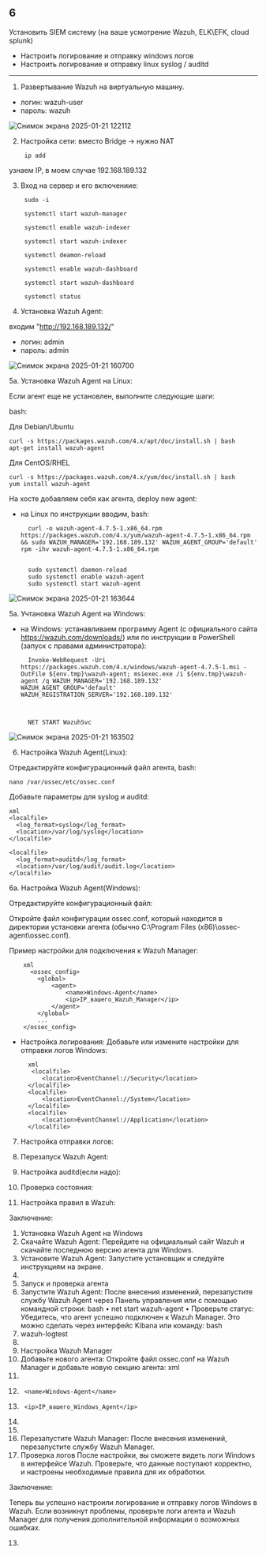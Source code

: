 ## 6

Установить SIEM систему (на ваше усмотрение Wazuh, ELK\EFK, cloud splunk)

- Настроить логирование и отправку windows  логов
- Настроить логирование и отправку linux syslog / auditd 

___

1. Развертывание Wazuh на виртуальную машину. 
- логин: wazuh-user
- пароль: wazuh

![Снимок экрана 2025-01-21 122112](https://github.com/user-attachments/assets/cb2f90c3-0770-42f3-ae67-98fbb11ce642)


2. Настройка сети: вместо Bridge -> нужно NAT

        ip add
    

узнаем IP, в моем случае 192.168.189.132


3. Вход на сервер и его включениие:

        sudo -i

        systemctl start wazuh-manager

        systemctl enable wazuh-indexer

        systemctl start wazuh-indexer

        systemctl deamon-reload

        systemctl enable wazuh-dashboard

        systemctl start wazuh-dashboard

        systemctl status
       
     
4. Установка Wazuh Agent:

входим "http://192.168.189.132/"
- логин: admin
- пароль: admin

![Снимок экрана 2025-01-21 160700](https://github.com/user-attachments/assets/09548e2c-9e47-4682-8f64-8696b237c00d)


5a. Установка Wazuh Agent на Linux:

Если агент еще не установлен, выполните следующие шаги:

bash:

 Для Debian/Ubuntu

 	curl -s https://packages.wazuh.com/4.x/apt/doc/install.sh | bash
	apt-get install wazuh-agent

 Для CentOS/RHEL

 	curl -s https://packages.wazuh.com/4.x/yum/doc/install.sh | bash
	yum install wazuh-agent


На хосте добавляем себя как агента, deploy new agent:

- на Linux по инструкции вводим,   bash:

    
        curl -o wazuh-agent-4.7.5-1.x86_64.rpm https://packages.wazuh.com/4.x/yum/wazuh-agent-4.7.5-1.x86_64.rpm && sudo WAZUH_MANAGER='192.168.189.132' WAZUH_AGENT_GROUP='default' rpm -ihv wazuh-agent-4.7.5-1.x86_64.rpm


        sudo systemctl daemon-reload
        sudo systemctl enable wazuh-agent
        sudo systemctl start wazuh-agent
          
    
![Снимок экрана 2025-01-21 163644](https://github.com/user-attachments/assets/dcdd82d9-b551-4caf-bbdb-792485afc297)


5a. Учтановка Wazuh Agent на Windows:

- на Windows: устанавливаем программу Agent (с официального сайта https://wazuh.com/downloads/) или по инструкции в PowerShell (запуск с правами администратора):

    
        Invoke-WebRequest -Uri https://packages.wazuh.com/4.x/windows/wazuh-agent-4.7.5-1.msi -OutFile ${env.tmp}\wazuh-agent; msiexec.exe /i ${env.tmp}\wazuh-agent /q WAZUH_MANAGER='192.168.189.132' WAZUH_AGENT_GROUP='default' WAZUH_REGISTRATION_SERVER='192.168.189.132'


    
        NET START WazuhSvc

 

![Снимок экрана 2025-01-21 163502](https://github.com/user-attachments/assets/3d973550-3f3b-4e9e-98a1-2bf7cc604822)



6. Настройка Wazuh Agent(Linux):

Отредактируйте конфигурационный файл агента, bash:

	nano /var/ossec/etc/ossec.conf


Добавьте параметры для syslog и auditd:

	xml
	<localfile>
	  <log_format>syslog</log_format>
	  <location>/var/log/syslog</location>
	</localfile>
	
	<localfile>
	  <log_format>auditd</log_format>
	  <location>/var/log/audit/audit.log</location>
	</localfile>
	

6a. Настройка Wazuh Agent(Windows):

Отредактируйте конфигурационный файл:

Откройте файл конфигурации ossec.conf, который находится в директории установки агента (обычно C:\Program Files (x86)\ossec-agent\ossec.conf).

Пример настройки для подключения к Wazuh Manager:

        xml
          <ossec_config>
            <global>
                <agent>
                    <name>Windows-Agent</name>
                    <ip>IP_вашего_Wazuh_Manager</ip>
                </agent>
            </global>
            ...
        </ossec_config>


- Настройка логирования:
Добавьте или измените настройки для отправки логов Windows:

        xml
		 <localfile>
		    <location>EventChannel://Security</location>
		</localfile>
		<localfile>
		    <location>EventChannel://System</location>
		</localfile>
		<localfile>
		    <location>EventChannel://Application</location>
		</localfile>


7. Настройка отправки логов:

8. Перезапуск Wazuh Agent:

9. Настройка auditd(если надо):

10. Проверка состояния:

11. Настройка правил в Wazuh:

Заключение:

1. Установка Wazuh Agent на Windows
1.	Скачайте Wazuh Agent:
Перейдите на официальный сайт Wazuh и скачайте последнюю версию агента для Windows.
2.	Установите Wazuh Agent:
Запустите установщик и следуйте инструкциям на экране.
2. 
3. Запуск и проверка агента
1.	Запустите Wazuh Agent:
После внесения изменений, перезапустите службу Wazuh Agent через Панель управления или с помощью командной строки:
bash
•  net start wazuh-agent
•  Проверьте статус:
Убедитесь, что агент успешно подключен к Wazuh Manager. Это можно сделать через интерфейс Kibana или команду:
bash
2.	wazuh-logtest
3.	
4. Настройка Wazuh Manager
1.	Добавьте нового агента:
Откройте файл ossec.conf на Wazuh Manager и добавьте новую секцию агента:
xml
1.	<agent>
2.	    <name>Windows-Agent</name>
3.	    <ip>IP_вашего_Windows_Agent</ip>
4.	</agent>
5.	
6.	Перезапустите Wazuh Manager:
После внесения изменений, перезапустите службу Wazuh Manager.
5. Проверка логов
После настройки, вы сможете видеть логи Windows в интерфейсе Wazuh. Проверьте, что данные поступают корректно, и настроены необходимые правила для их обработки.

Заключение:

Теперь вы успешно настроили логирование и отправку логов Windows в Wazuh. Если возникнут проблемы, проверьте логи агента и Wazuh Manager для получения дополнительной информации о возможных ошибках.

13. 
